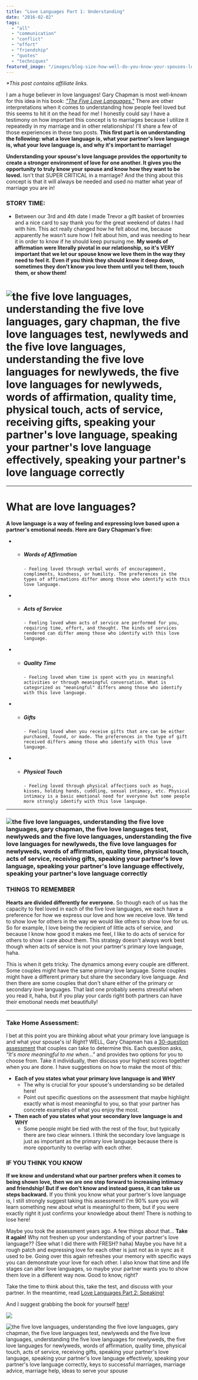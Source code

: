 ```yaml
---
title: "Love Languages Part 1: Understanding"
date: "2016-02-02"
tags:
  - "all"
  - "communication"
  - "conflict"
  - "effort"
  - "friendship"
  - "quotes"
  - "techniques"
featured_image: "/images/blog-size-how-well-do-you-know-your-spouses-love-langauge-1.png"
---
```


_\*This post contains affiliate links._ 

I am a huge believer in love languages! Gary Chapman is most well-known for this idea in his book: [_"The Five Love Languages."_](https://amzn.to/2JQtD2N) There are other interpretations when it comes to understanding how people feel loved but this seems to hit it on the head for me! I honestly could say I have a testimony on how important this concept is to marriages because I utilize it repeatedly in my marriage and in other relationships! I'll share a few of those experiences in these two posts. **This first part is on understanding the following: what a love language is, what your partner's love language is, what your love language is, and why it's important to marriage!**

**Understanding your spouse's love language provides the opportunity to create a stronger environment of love for one another. It gives you the opportunity to truly know your spouse and know how they want to be loved.** Isn't that SUPER CRITICAL in a marriage? And the thing about this concept is that it will always be needed and used no matter what year of marriage you are in!

### STORY TIME:

- Between our 3rd and 4th date I made Trevor a gift basket of brownies and a nice card to say thank you for the great weekend of dates I had with him. This act really changed how he felt about me, because apparently he wasn’t sure how I felt about him, and was needing to hear it in order to know if he should keep pursuing me. **My words of affirmation were literally pivotal in our relationship, so it's VERY important that we let our spouse know we love them in the way they need to feel it.** **Even if you think they should know it deep down, sometimes they don’t know you love them until you tell them, touch them, or show them!**

# ![the five love languages, understanding the five love languages, gary chapman, the five love languages test, newlyweds and the five love languages, understanding the five love languages for newlyweds, the five love languages for newlyweds, words of affirmation, quality time, physical touch, acts of service, receiving gifts, speaking your partner's love language, speaking your partner's love language effectively, speaking your partner's love language correctly](/images/5K1A4927.jpg)

* * *

# What are love languages?

**A love language is a way of feeling and expressing love based upon a partner's emotional needs. Here are Gary Chapman's five:**

- - ##### **Words of Affirmation**
        
        - Feeling loved through verbal words of encouragement, compliments, kindness, or humility. The preferences in the types of affirmations differ among those who identify with this love language.
- - ##### **Acts of Service**
        
        - Feeling loved when acts of service are performed for you, requiring time, effort, and thought. The kinds of services rendered can differ among those who identify with this love language.

- - ##### **Quality Time**
        
        - Feeling loved when time is spent with you in meaningful activities or through meaningful conversation. What is categorized as "meaningful" differs among those who identify with this love language.

- - ##### **Gifts**
        
        - Feeling loved when you receive gifts that are can be either purchased, found, or made. The preferences in the type of gift received differs among those who identify with this love language.

- - ##### **Physical Touch**
        
        - Feeling loved through physical affections such as hugs, kisses, holding hands, cuddling, sexual intimacy, etc. Physical intimacy is a basic emotional need for everyone but some people more strongly identify with this love language.

* * *

### ![the five love languages, understanding the five love languages, gary chapman, the five love languages test, newlyweds and the five love languages, understanding the five love languages for newlyweds, the five love languages for newlyweds, words of affirmation, quality time, physical touch, acts of service, receiving gifts, speaking your partner's love language, speaking your partner's love language effectively, speaking your partner's love language correctly](/images/762A2688-139.jpg)

### THINGS TO REMEMBER

**Hearts are divided differently for everyone.** So though each of us has the capacity to feel loved in each of the five love languages, we each have a preference for how we express our love and how we receive love. We tend to show love for others in the way we would like others to show love for us. So for example, I love being the recipient of little acts of service, and because I know how good it makes me feel, I like to do acts of service for others to show I care about them. This strategy doesn't always work best though when acts of service is not your partner's primary love language, haha.

This is when it gets tricky. The dynamics among every couple are different. Some couples might have the same primary love language. Some couples might have a different primary but share the secondary love language. And then there are some couples that don't share either of the primary or secondary love languages. That last one probably seems stressful when you read it, haha, but if you play your cards right both partners can have their emotional needs met beautifully!

* * *

### Take Home Assessment:

I bet at this point you are thinking about what your primary love language is and what your spouse's is! Right? WELL, Gary Chapman has a [30-question assessment](https://s3.amazonaws.com/moody-profiles/uploads/profile/attachment/5/5LLPersonalProfile_COUPLES__1_.pdf) that couples can take to determine this. Each question asks, _"It's more meaningful to me when..."_ and provides two options for you to choose from. Take it individually, then discuss your highest scores together when you are done. I have suggestions on how to make the most of this:

- **Each of you states what your primary love language is and WHY**
    - The why is crucial for your spouse's understanding so be detailed here!
    - Point out specific questions on the assessment that maybe highlight exactly what is most meaningful to you, so that your partner has concrete examples of what you enjoy the most.
- **Then each of you states what your secondary love language is and WHY**
    - Some people might be tied with the rest of the four, but typically there are two clear winners. I think the secondary love language is just as important as the primary love language because there is more opportunity to overlap with each other.

### IF YOU THINK YOU KNOW

**If we know and understand what our partner prefers when it comes to being shown love, then we are one step forward to increasing intimacy and friendship! But if we don't know and instead guess, it can take us steps backward.** If you think you know what your partner's love language is, I still strongly suggest taking this assessment! I'm 90% sure you will learn something new about what is meaningful to them, but if you were exactly right it just confirms your knowledge about them! There is nothing to lose here!

Maybe you took the assessment years ago. A few things about that... **Take it again!** Why not freshen up your understanding of your partner's love language?? (See what I did there with FRESH? haha) Maybe you have hit a rough patch and expressing love for each other is just not as in sync as it used to be. Going over this again refreshes your memory with specific ways you can demonstrate your love for each other. I also know that time and life stages can alter love languages, so maybe your partner wants you to show them love in a different way now. Good to know, right?

Take the time to think about this, take the test, and discuss with your partner. In the meantime, read [Love Languages Part 2: Speaking!](http://freshlymarried.com/love-languages-part-2-speaking/)

And I suggest grabbing the book for yourself [here](https://amzn.to/2HItBf8)!

![](/images/51ItBwnbJ6L._SX322_BO1204203200_-195x300.jpg)

![the five love languages, understanding the five love languages, gary chapman, the five love languages test, newlyweds and the five love languages, understanding the five love languages for newlyweds, the five love languages for newlyweds, words of affirmation, quality time, physical touch, acts of service, receiving gifts, speaking your partner's love language, speaking your partner's love language effectively, speaking your partner's love language correctly, keys to successful marriages, marriage advice, marriage help, ideas to serve your spouse](/images/gary-chapman-quote-instagram-site.png)
